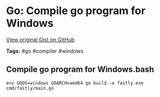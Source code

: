 # Go: Compile go program for Windows 

[View original Gist on GitHub](https://gist.github.com/Integralist/f408726ed8cbe0d29aab3f6704f91ad6)

**Tags:** #go #compiler #windows

## Compile go program for Windows.bash

```shell
env GOOS=windows GOARCH=amd64 go build -o fastly.exe cmd/fastly/main.go
```

